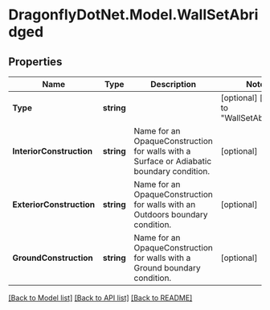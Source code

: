 
# DragonflyDotNet.Model.WallSetAbridged

## Properties

Name | Type | Description | Notes
------------ | ------------- | ------------- | -------------
**Type** | **string** |  | [optional] [default to "WallSetAbridged"]
**InteriorConstruction** | **string** | Name for an OpaqueConstruction for walls with a Surface or Adiabatic boundary condition. | [optional] 
**ExteriorConstruction** | **string** | Name for an OpaqueConstruction for walls with an Outdoors boundary condition. | [optional] 
**GroundConstruction** | **string** | Name for an OpaqueConstruction for walls with a Ground boundary condition. | [optional] 

[[Back to Model list]](../README.md#documentation-for-models)
[[Back to API list]](../README.md#documentation-for-api-endpoints)
[[Back to README]](../README.md)

